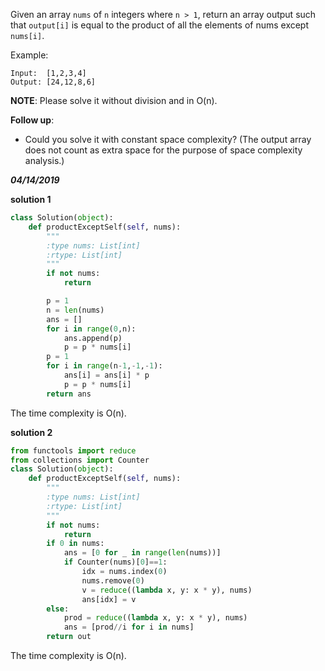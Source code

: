 Given an array `nums` of `n` integers where `n > 1`,  return an array output such that `output[i]` is equal to the product of all the elements of nums except `nums[i]`.

Example:
```
Input:  [1,2,3,4]
Output: [24,12,8,6]
```

**NOTE**: Please solve it without division and in O(n).

**Follow up**: 
  - Could you solve it with constant space complexity? (The output array does not count as extra space for the purpose of space complexity analysis.)

***04/14/2019***

**solution 1**
```python
class Solution(object):
    def productExceptSelf(self, nums):
        """
        :type nums: List[int]
        :rtype: List[int]
        """
        if not nums:
            return

        p = 1
        n = len(nums)
        ans = []
        for i in range(0,n):
            ans.append(p)
            p = p * nums[i]
        p = 1
        for i in range(n-1,-1,-1):
            ans[i] = ans[i] * p
            p = p * nums[i]
        return ans
```
The time complexity is O(n).

**solution 2**
```python
from functools import reduce
from collections import Counter
class Solution(object):
    def productExceptSelf(self, nums):
        """
        :type nums: List[int]
        :rtype: List[int]
        """
        if not nums:
            return 
        if 0 in nums:
            ans = [0 for _ in range(len(nums))]
            if Counter(nums)[0]==1:
                idx = nums.index(0)
                nums.remove(0)
                v = reduce((lambda x, y: x * y), nums)
                ans[idx] = v                
        else:
            prod = reduce((lambda x, y: x * y), nums)
            ans = [prod//i for i in nums]
        return out
```
The time complexity is O(n).
